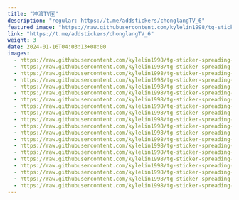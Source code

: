 ```yaml
---
title: "冲浪TV6️⃣"
description: "regular: https://t.me/addstickers/chonglangTV_6"
featured_image: "https://raw.githubusercontent.com/kylelin1998/tg-sticker-spreading-worldwide-images/main/img/97846800-b625-4097-b0b3-482990d2c26e.jpg"
link: "https://t.me/addstickers/chonglangTV_6"
weight: 3
date: 2024-01-16T04:03:13+08:00
images:
  - https://raw.githubusercontent.com/kylelin1998/tg-sticker-spreading-worldwide-images/main/img/97846800-b625-4097-b0b3-482990d2c26e.jpg
  - https://raw.githubusercontent.com/kylelin1998/tg-sticker-spreading-worldwide-images/main/img/b5e4dce1-a9c7-43e8-a471-100a5efdd668.jpg
  - https://raw.githubusercontent.com/kylelin1998/tg-sticker-spreading-worldwide-images/main/img/ec94fe9c-a4dc-44bf-9676-efafcd6e1f89.jpg
  - https://raw.githubusercontent.com/kylelin1998/tg-sticker-spreading-worldwide-images/main/img/67aa9ede-8c29-4852-911a-e2ed38eced1b.jpg
  - https://raw.githubusercontent.com/kylelin1998/tg-sticker-spreading-worldwide-images/main/img/786134ff-4a12-4edb-a2df-d7cfa7c8c01c.jpg
  - https://raw.githubusercontent.com/kylelin1998/tg-sticker-spreading-worldwide-images/main/img/7636b4a8-17de-47a0-b732-39e6c8abbbd8.jpg
  - https://raw.githubusercontent.com/kylelin1998/tg-sticker-spreading-worldwide-images/main/img/f14e5d86-5ead-40ef-bbc4-b1282933781c.jpg
  - https://raw.githubusercontent.com/kylelin1998/tg-sticker-spreading-worldwide-images/main/img/794c98b5-f89c-4bb0-b1ff-1f4babcdc0cb.jpg
  - https://raw.githubusercontent.com/kylelin1998/tg-sticker-spreading-worldwide-images/main/img/52feb7b5-a00e-4fc5-ab4e-d5fd5f6f04e9.jpg
  - https://raw.githubusercontent.com/kylelin1998/tg-sticker-spreading-worldwide-images/main/img/767188cd-58aa-4539-9124-20386e9aa165.jpg
  - https://raw.githubusercontent.com/kylelin1998/tg-sticker-spreading-worldwide-images/main/img/345c1a54-0c3f-44a8-87b3-3ba0a2256501.jpg
  - https://raw.githubusercontent.com/kylelin1998/tg-sticker-spreading-worldwide-images/main/img/bca1f01f-dea6-432c-9908-c1b4c67d42c5.jpg
  - https://raw.githubusercontent.com/kylelin1998/tg-sticker-spreading-worldwide-images/main/img/a9f8aee7-f477-438f-9c46-86e3426f6815.jpg
  - https://raw.githubusercontent.com/kylelin1998/tg-sticker-spreading-worldwide-images/main/img/5d8d7d00-1a89-4514-a63c-77a3a6dbf3d6.jpg
  - https://raw.githubusercontent.com/kylelin1998/tg-sticker-spreading-worldwide-images/main/img/22916692-709f-44fc-993b-5281b0e7a0b9.jpg
  - https://raw.githubusercontent.com/kylelin1998/tg-sticker-spreading-worldwide-images/main/img/b03c509e-dbd8-44e2-afb1-5d3f16277df2.jpg
  - https://raw.githubusercontent.com/kylelin1998/tg-sticker-spreading-worldwide-images/main/img/19572dca-20d5-4806-af7a-e045894e84c8.jpg
  - https://raw.githubusercontent.com/kylelin1998/tg-sticker-spreading-worldwide-images/main/img/90b9d053-2038-4814-b3fb-84b6221c53d9.jpg
  - https://raw.githubusercontent.com/kylelin1998/tg-sticker-spreading-worldwide-images/main/img/9afc9ef2-b3bb-422b-9f52-9821da372d4c.jpg
  - https://raw.githubusercontent.com/kylelin1998/tg-sticker-spreading-worldwide-images/main/img/d39f24be-ac11-48dd-b008-7fd7ced6c097.jpg
---
```

